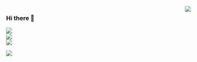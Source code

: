 <img align="right" src="https://github-readme-stats.vercel.app/api?username=Macr0phag3&show_icons=true&theme=radical&hide_title=true" />

### Hi there 👋

![](https://img.shields.io/badge/Language-Python-brightgreen?style=flat&logo=c%2b%2b)<br>
![](https://img.shields.io/badge/Platform-Linux-red?style=flat&logo=red%20hat)<br>
![](https://img.shields.io/badge/%F0%9F%8D%8A-killer-orange)

<img align="left" src="https://github-readme-stats.vercel.app/api/top-langs/?username=Macr0phag3&layout=compact&hide=css,html" />
